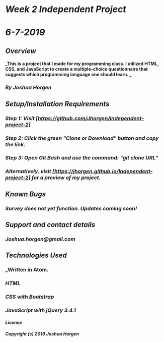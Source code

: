 # _Week 2 Independent Project_

# _*6-7-2019*_

## _Overview_
#### _This is a project that I made for my programming class. I utilized HTML, CSS, and JavaScript to create a  multiple-choice questionnaire that suggests which programming language one should learn. _

### _By Joshua Horgen_

## _Setup/Installation Requirements_
### _Step 1: Visit [https://github.com/Jhorgen/Independent-project-2]_
### _Step 2: Click the green "Clone or Download" button and copy the link._
### _Step 3: Open Git Bash and use the command: "git clone _____URL______"

### _Alternatively, visit [https://jhorgen.github.io/Independent-project-2] for a preview of my project._

## _Known Bugs_
### _Survey does not yet function. Updates coming soon!_

## _Support and contact details_
### _Joshua.horgen@gmail.com_

## _Technologies Used_
### _Written in Atom.
### _HTML_
### _CSS with Bootstrap_
### _JavaScript with jQuery 3.4.1_

#### _License_
##### _Copyright (c) 2019 Joshua Horgen_
